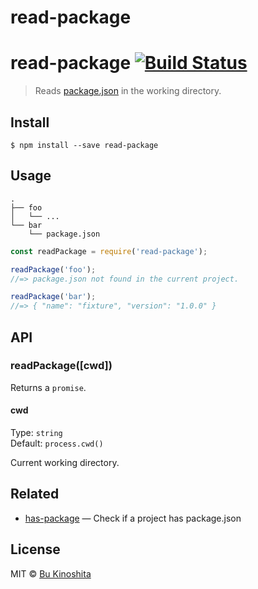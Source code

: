 # read-package

# read-package [![Build Status](https://travis-ci.org/bukinoshita/read-package.svg?branch=master)](https://travis-ci.org/bukinoshita/read-package)

> Reads [package.json](https://docs.npmjs.com/files/package.json) in the working directory.

## Install

```
$ npm install --save read-package
```


## Usage

```
.
├── foo
│   └── ...
└── bar
    └── package.json
```

```js
const readPackage = require('read-package');

readPackage('foo');
//=> package.json not found in the current project.

readPackage('bar');
//=> { "name": "fixture", "version": "1.0.0" }
```


## API

### readPackage([cwd])

Returns a `promise`.

#### cwd

Type: `string`<br>
Default: `process.cwd()`

Current working directory.


## Related
- [has-package](https://github.com/bukinoshita/has-package) — Check if a project has package.json


## License

MIT © [Bu Kinoshita](https://bukinoshita.io)
